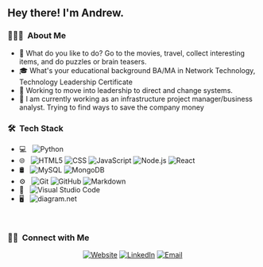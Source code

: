 <h2> Hey there! I'm Andrew.</h2>

<h3> 👨🏻‍💻 &nbsp;About Me </h3>

- 🤔 What do you like to do? Go to the movies, travel, collect interesting items, and do puzzles or brain teasers.
- 🎓 What's your educational background BA/MA in Network Technology, Technology Leadership Certificate
- 💼 Working to move into leadership to direct and change systems.
- 🌱 I am currently working as an infrastructure project manager/business analyst.  Trying to find ways to save the company money

<h3> 🛠 &nbsp;Tech Stack</h3>

- 💻 &nbsp;
![Python](https://img.shields.io/badge/-Python-333333?style=flat&...)
- 🌐 &nbsp;
![HTML5](https://img.shields.io/badge/-HTML5-333333?style=flat&l...)
![CSS](https://img.shields.io/badge/-CSS-333333?style=flat&log...)
![JavaScript](https://img.shields.io/badge/-JavaScript-333333?style=f...)
![Node.js](https://img.shields.io/badge/-Node.js-333333?style=flat...)
![React](https://img.shields.io/badge/-React-333333?style=flat&l...)
- 🛢 &nbsp;
![MySQL](https://img.shields.io/badge/-MySQL-333333?style=flat&l...)
![MongoDB](https://img.shields.io/badge/-MongoDB-333333?style=flat...)
- ⚙️ &nbsp;
![Git](https://img.shields.io/badge/-Git-333333?style=flat&log...)
![GitHub](https://img.shields.io/badge/-GitHub-333333?style=flat&...)
![Markdown](https://img.shields.io/badge/-Markdown-333333?style=fla...)
- 🔧 &nbsp;
![Visual Studio Code](https://img.shields.io/badge/-Visual%20Studio%20Code-33...)
- 🖥 &nbsp;
![diagram.net](https://img.shields.io/badge/-Diagram.net-333333?style=...)

<br/>

<h3> 🤝🏻 &nbsp;Connect with Me </h3>

<p align="center">
<a href="www.kuralabs.org"><img alt="Website" src="https://img.shields.io/badge/Website-www.kuralabs.org-o..."></a>
<a href="https://www.linkedin.com/in/andrew-mullen-/"><img alt="LinkedIn" src="https://img.shields.io/badge/LinkedIn-Andrew%20Mullen..."></a>
<a href="mullencsllc@gmail.com"><img alt="Email" src="https://img.shields.io/badge/Email-mullencsllc@gmail.com...."></a>
</p>

<!---
andmulLABS01/andmulLABS01 is a ✨ special ✨ repository because its `README.md` (this file) appears on your GitHub profile.
You can click the Preview link to take a look at your changes.
--->
